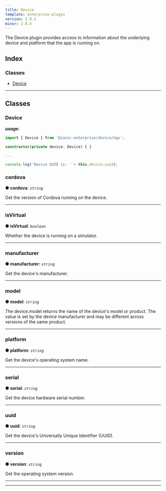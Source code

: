 ```yaml
---
title: Device
template: enterprise-plugin
version: 2.0.2
minor: 2.0.X
---
```


The Device plugin provides access to information about the underlying device and platform that the app is running on.

<native-ent-install plugin-id="device" variables=""></native-ent-install>

## Index

### Classes

* [Device](#device)

---

## Classes

<a id="device"></a>

###  Device

*__usage__*:
 ```typescript
import { Device } from '@ionic-enterprise/device/ngx';

constructor(private device: Device) { }

...

console.log('Device UUID is: ' + this.device.uuid);
```

<a id="device.cordova"></a>

###  cordova

**● cordova**: *`string`*

Get the version of Cordova running on the device.

___
<a id="device.isvirtual"></a>

###  isVirtual

**● isVirtual**: *`boolean`*

Whether the device is running on a simulator.

___
<a id="device.manufacturer"></a>

###  manufacturer

**● manufacturer**: *`string`*

Get the device's manufacturer.

___
<a id="device.model"></a>

###  model

**● model**: *`string`*

The device.model returns the name of the device's model or product. The value is set by the device manufacturer and may be different across versions of the same product.

___
<a id="device.platform"></a>

###  platform

**● platform**: *`string`*

Get the device's operating system name.

___
<a id="device.serial"></a>

###  serial

**● serial**: *`string`*

Get the device hardware serial number.

___
<a id="device.uuid"></a>

###  uuid

**● uuid**: *`string`*

Get the device's Universally Unique Identifier (UUID).

___
<a id="device.version"></a>

###  version

**● version**: *`string`*

Get the operating system version.

___

___

